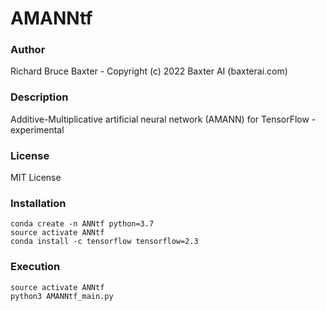 # AMANNtf

### Author

Richard Bruce Baxter - Copyright (c) 2022 Baxter AI (baxterai.com)

### Description

Additive-Multiplicative artificial neural network (AMANN) for TensorFlow - experimental

### License

MIT License

### Installation
```
conda create -n ANNtf python=3.7
source activate ANNtf
conda install -c tensorflow tensorflow=2.3
```

### Execution
```
source activate ANNtf
python3 AMANNtf_main.py
```
